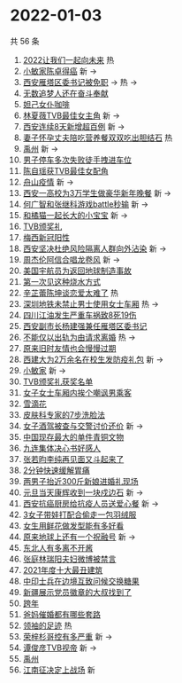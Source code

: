 # 2022-01-03

共 56 条

<!-- BEGIN -->
<!-- 最后更新时间 Mon Jan 03 2022 04:15:37 GMT+0800 (China Standard Time) -->

1. [2022让我们一起向未来](https://s.weibo.com//weibo?q=%232022%E8%AE%A9%E6%88%91%E4%BB%AC%E4%B8%80%E8%B5%B7%E5%90%91%E6%9C%AA%E6%9D%A5%23&Refer=new_time)
   热
1. [小敏家陈卓得癌](https://s.weibo.com//weibo?q=%23%E5%B0%8F%E6%95%8F%E5%AE%B6%E9%99%88%E5%8D%93%E5%BE%97%E7%99%8C%23&Refer=top)
   新 ->
1. [西安雁塔区委书记被免职](https://s.weibo.com//weibo?q=%23%E8%A5%BF%E5%AE%89%E9%9B%81%E5%A1%94%E5%8C%BA%E5%A7%94%E4%B9%A6%E8%AE%B0%E8%A2%AB%E5%85%8D%E8%81%8C%23&Refer=top)
   -> 热 ->
1. [无数追梦人还在奋斗奉献](https://s.weibo.com//weibo?q=%23%E6%97%A0%E6%95%B0%E8%BF%BD%E6%A2%A6%E4%BA%BA%E8%BF%98%E5%9C%A8%E5%A5%8B%E6%96%97%E5%A5%89%E7%8C%AE%23&Refer=top)
1. [妲己女仆咖啡](https://s.weibo.com//weibo?q=%23%E5%A6%B2%E5%B7%B1%E5%A5%B3%E4%BB%86%E5%92%96%E5%95%A1%23&Refer=top)
1. [林夏薇TVB最佳女主角](https://s.weibo.com//weibo?q=%23%E6%9E%97%E5%A4%8F%E8%96%87TVB%E6%9C%80%E4%BD%B3%E5%A5%B3%E4%B8%BB%E8%A7%92%23&Refer=top)
   新 ->
1. [西安连续8天新增超百例](https://s.weibo.com//weibo?q=%23%E8%A5%BF%E5%AE%89%E8%BF%9E%E7%BB%AD8%E5%A4%A9%E6%96%B0%E5%A2%9E%E8%B6%85%E7%99%BE%E4%BE%8B%23&Refer=top)
   新 ->
1. [妻子怀孕丈夫陪吃营养餐双双吃出胆结石](https://s.weibo.com//weibo?q=%23%E5%A6%BB%E5%AD%90%E6%80%80%E5%AD%95%E4%B8%88%E5%A4%AB%E9%99%AA%E5%90%83%E8%90%A5%E5%85%BB%E9%A4%90%E5%8F%8C%E5%8F%8C%E5%90%83%E5%87%BA%E8%83%86%E7%BB%93%E7%9F%B3%23&Refer=top)
   热
1. [禹州](https://s.weibo.com//weibo?q=%E7%A6%B9%E5%B7%9E&Refer=top) 新 ->
1. [男子停车多次失败徒手拽进车位](https://s.weibo.com//weibo?q=%23%E7%94%B7%E5%AD%90%E5%81%9C%E8%BD%A6%E5%A4%9A%E6%AC%A1%E5%A4%B1%E8%B4%A5%E5%BE%92%E6%89%8B%E6%8B%BD%E8%BF%9B%E8%BD%A6%E4%BD%8D%23&Refer=top)
1. [陈自瑶获TVB最佳女配角](https://s.weibo.com//weibo?q=%E9%99%88%E8%87%AA%E7%91%B6%E8%8E%B7TVB%E6%9C%80%E4%BD%B3%E5%A5%B3%E9%85%8D%E8%A7%92&Refer=top)
1. [舟山疫情](https://s.weibo.com//weibo?q=%E8%88%9F%E5%B1%B1%E7%96%AB%E6%83%85&Refer=top)
   新 ->
1. [西安一高校为3万学生做豪华新年晚餐](https://s.weibo.com//weibo?q=%23%E8%A5%BF%E5%AE%89%E4%B8%80%E9%AB%98%E6%A0%A1%E4%B8%BA3%E4%B8%87%E5%AD%A6%E7%94%9F%E5%81%9A%E8%B1%AA%E5%8D%8E%E6%96%B0%E5%B9%B4%E6%99%9A%E9%A4%90%23&Refer=top)
   新 ->
1. [何广智和张继科游戏battle秒输](https://s.weibo.com//weibo?q=%E4%BD%95%E5%B9%BF%E6%99%BA%E5%92%8C%E5%BC%A0%E7%BB%A7%E7%A7%91%E6%B8%B8%E6%88%8Fbattle%E7%A7%92%E8%BE%93&Refer=top)
   新 ->
1. [和橘猫一起长大的小宝宝](https://s.weibo.com//weibo?q=%E5%92%8C%E6%A9%98%E7%8C%AB%E4%B8%80%E8%B5%B7%E9%95%BF%E5%A4%A7%E7%9A%84%E5%B0%8F%E5%AE%9D%E5%AE%9D&Refer=top)
   新 ->
1. [TVB颁奖礼](https://s.weibo.com//weibo?q=TVB%E9%A2%81%E5%A5%96%E7%A4%BC&Refer=top)
1. [梅西新冠阳性](https://s.weibo.com//weibo?q=%23%E6%A2%85%E8%A5%BF%E6%96%B0%E5%86%A0%E9%98%B3%E6%80%A7%23&Refer=top)
1. [西安坚决杜绝风险隔离人群向外沾染](https://s.weibo.com//weibo?q=%23%E8%A5%BF%E5%AE%89%E5%9D%9A%E5%86%B3%E6%9D%9C%E7%BB%9D%E9%A3%8E%E9%99%A9%E9%9A%94%E7%A6%BB%E4%BA%BA%E7%BE%A4%E5%90%91%E5%A4%96%E6%B2%BE%E6%9F%93%23&Refer=top)
   新 ->
1. [周杰伦阿信合唱龙卷风](https://s.weibo.com//weibo?q=%23%E5%91%A8%E6%9D%B0%E4%BC%A6%E9%98%BF%E4%BF%A1%E5%90%88%E5%94%B1%E9%BE%99%E5%8D%B7%E9%A3%8E%23&Refer=top)
   新 ->
1. [美国宇航员为返回地球制造事故](https://s.weibo.com//weibo?q=%23%E7%BE%8E%E5%9B%BD%E5%AE%87%E8%88%AA%E5%91%98%E4%B8%BA%E8%BF%94%E5%9B%9E%E5%9C%B0%E7%90%83%E5%88%B6%E9%80%A0%E4%BA%8B%E6%95%85%23&Refer=top)
1. [第一次见这种烧水方式](https://s.weibo.com//weibo?q=%23%E7%AC%AC%E4%B8%80%E6%AC%A1%E8%A7%81%E8%BF%99%E7%A7%8D%E7%83%A7%E6%B0%B4%E6%96%B9%E5%BC%8F%23&Refer=top)
1. [辛芷蕾陈坤谈恋爱太难了](https://s.weibo.com//weibo?q=%23%E8%BE%9B%E8%8A%B7%E8%95%BE%E9%99%88%E5%9D%A4%E8%B0%88%E6%81%8B%E7%88%B1%E5%A4%AA%E9%9A%BE%E4%BA%86%23&Refer=top)
   热
1. [深圳地铁未禁止男士使用女士车厢](https://s.weibo.com//weibo?q=%23%E6%B7%B1%E5%9C%B3%E5%9C%B0%E9%93%81%E6%9C%AA%E7%A6%81%E6%AD%A2%E7%94%B7%E5%A3%AB%E4%BD%BF%E7%94%A8%E5%A5%B3%E5%A3%AB%E8%BD%A6%E5%8E%A2%23&Refer=top)
   热 ->
1. [四川江油发生严重车祸致8死19伤](https://s.weibo.com//weibo?q=%23%E5%9B%9B%E5%B7%9D%E6%B1%9F%E6%B2%B9%E5%8F%91%E7%94%9F%E4%B8%A5%E9%87%8D%E8%BD%A6%E7%A5%B8%E8%87%B48%E6%AD%BB19%E4%BC%A4%23&Refer=top)
1. [西安副市长杨建强兼任雁塔区委书记](https://s.weibo.com//weibo?q=%23%E8%A5%BF%E5%AE%89%E5%89%AF%E5%B8%82%E9%95%BF%E6%9D%A8%E5%BB%BA%E5%BC%BA%E5%85%BC%E4%BB%BB%E9%9B%81%E5%A1%94%E5%8C%BA%E5%A7%94%E4%B9%A6%E8%AE%B0%23&Refer=top)
1. [不能仅以出轨为由请求离婚](https://s.weibo.com//weibo?q=%23%E4%B8%8D%E8%83%BD%E4%BB%85%E4%BB%A5%E5%87%BA%E8%BD%A8%E4%B8%BA%E7%94%B1%E8%AF%B7%E6%B1%82%E7%A6%BB%E5%A9%9A%23&Refer=top)
   热 ->
1. [原来旧时友情也会慢慢过期](https://s.weibo.com//weibo?q=%23%E5%8E%9F%E6%9D%A5%E6%97%A7%E6%97%B6%E5%8F%8B%E6%83%85%E4%B9%9F%E4%BC%9A%E6%85%A2%E6%85%A2%E8%BF%87%E6%9C%9F%23&Refer=top)
1. [西建大为2万余名在校生发防疫礼包](https://s.weibo.com//weibo?q=%23%E8%A5%BF%E5%BB%BA%E5%A4%A7%E4%B8%BA2%E4%B8%87%E4%BD%99%E5%90%8D%E5%9C%A8%E6%A0%A1%E7%94%9F%E5%8F%91%E9%98%B2%E7%96%AB%E7%A4%BC%E5%8C%85%23&Refer=top)
   新 ->
1. [小敏家](https://s.weibo.com//weibo?q=%E5%B0%8F%E6%95%8F%E5%AE%B6&Refer=top) 新
   ->
1. [TVB颁奖礼获奖名单](https://s.weibo.com//weibo?q=%23TVB%E9%A2%81%E5%A5%96%E7%A4%BC%E8%8E%B7%E5%A5%96%E5%90%8D%E5%8D%95%23&Refer=top)
1. [女子女士车厢内挨个嘲讽男乘客](https://s.weibo.com//weibo?q=%23%E5%A5%B3%E5%AD%90%E5%A5%B3%E5%A3%AB%E8%BD%A6%E5%8E%A2%E5%86%85%E6%8C%A8%E4%B8%AA%E5%98%B2%E8%AE%BD%E7%94%B7%E4%B9%98%E5%AE%A2%23&Refer=top)
1. [雪滴花](https://s.weibo.com//weibo?q=%E9%9B%AA%E6%BB%B4%E8%8A%B1&Refer=top)
1. [皮肤科专家的7步洗脸法](https://s.weibo.com//weibo?q=%23%E7%9A%AE%E8%82%A4%E7%A7%91%E4%B8%93%E5%AE%B6%E7%9A%847%E6%AD%A5%E6%B4%97%E8%84%B8%E6%B3%95%23&Refer=top)
1. [女子酒驾被查与交警讨价还价](https://s.weibo.com//weibo?q=%23%E5%A5%B3%E5%AD%90%E9%85%92%E9%A9%BE%E8%A2%AB%E6%9F%A5%E4%B8%8E%E4%BA%A4%E8%AD%A6%E8%AE%A8%E4%BB%B7%E8%BF%98%E4%BB%B7%23&Refer=top)
   新 ->
1. [中国现存最大的单件青铜文物](https://s.weibo.com//weibo?q=%23%E4%B8%AD%E5%9B%BD%E7%8E%B0%E5%AD%98%E6%9C%80%E5%A4%A7%E7%9A%84%E5%8D%95%E4%BB%B6%E9%9D%92%E9%93%9C%E6%96%87%E7%89%A9%23&Refer=top)
1. [九连集体决心书好感人](https://s.weibo.com//weibo?q=%23%E4%B9%9D%E8%BF%9E%E9%9B%86%E4%BD%93%E5%86%B3%E5%BF%83%E4%B9%A6%E5%A5%BD%E6%84%9F%E4%BA%BA%23&Refer=top)
1. [张若昀李纯再见面又斗起来了](https://s.weibo.com//weibo?q=%23%E5%BC%A0%E8%8B%A5%E6%98%80%E6%9D%8E%E7%BA%AF%E5%86%8D%E8%A7%81%E9%9D%A2%E5%8F%88%E6%96%97%E8%B5%B7%E6%9D%A5%E4%BA%86%23&Refer=top)
1. [2分钟快速缓解胃痛](https://s.weibo.com//weibo?q=%232%E5%88%86%E9%92%9F%E5%BF%AB%E9%80%9F%E7%BC%93%E8%A7%A3%E8%83%83%E7%97%9B%23&Refer=top)
1. [两男子抬近300斤新娘进婚礼现场](https://s.weibo.com//weibo?q=%23%E4%B8%A4%E7%94%B7%E5%AD%90%E6%8A%AC%E8%BF%91300%E6%96%A4%E6%96%B0%E5%A8%98%E8%BF%9B%E5%A9%9A%E7%A4%BC%E7%8E%B0%E5%9C%BA%23&Refer=top)
1. [元旦当天康辉收到一块戍边石](https://s.weibo.com//weibo?q=%23%E5%85%83%E6%97%A6%E5%BD%93%E5%A4%A9%E5%BA%B7%E8%BE%89%E6%94%B6%E5%88%B0%E4%B8%80%E5%9D%97%E6%88%8D%E8%BE%B9%E7%9F%B3%23&Refer=top)
   新 ->
1. [西安抗癌厨房给抗疫人员送爱心餐](https://s.weibo.com//weibo?q=%23%E8%A5%BF%E5%AE%89%E6%8A%97%E7%99%8C%E5%8E%A8%E6%88%BF%E7%BB%99%E6%8A%97%E7%96%AB%E4%BA%BA%E5%91%98%E9%80%81%E7%88%B1%E5%BF%83%E9%A4%90%23&Refer=top)
   新 ->
1. [3女子带娃打配合偷走一包羽绒服](https://s.weibo.com//weibo?q=%233%E5%A5%B3%E5%AD%90%E5%B8%A6%E5%A8%83%E6%89%93%E9%85%8D%E5%90%88%E5%81%B7%E8%B5%B0%E4%B8%80%E5%8C%85%E7%BE%BD%E7%BB%92%E6%9C%8D%23&Refer=top)
1. [女生用鲜花做发型能有多好看](https://s.weibo.com//weibo?q=%23%E5%A5%B3%E7%94%9F%E7%94%A8%E9%B2%9C%E8%8A%B1%E5%81%9A%E5%8F%91%E5%9E%8B%E8%83%BD%E6%9C%89%E5%A4%9A%E5%A5%BD%E7%9C%8B%23&Refer=top)
1. [原来地球上还有一个祝融号](https://s.weibo.com//weibo?q=%23%E5%8E%9F%E6%9D%A5%E5%9C%B0%E7%90%83%E4%B8%8A%E8%BF%98%E6%9C%89%E4%B8%80%E4%B8%AA%E7%A5%9D%E8%9E%8D%E5%8F%B7%23&Refer=top)
   新 ->
1. [东北人有多离不开酱](https://s.weibo.com//weibo?q=%23%E4%B8%9C%E5%8C%97%E4%BA%BA%E6%9C%89%E5%A4%9A%E7%A6%BB%E4%B8%8D%E5%BC%80%E9%85%B1%23&Refer=top)
1. [张庭林瑞阳夫妇微博被禁言](https://s.weibo.com//weibo?q=%23%E5%BC%A0%E5%BA%AD%E6%9E%97%E7%91%9E%E9%98%B3%E5%A4%AB%E5%A6%87%E5%BE%AE%E5%8D%9A%E8%A2%AB%E7%A6%81%E8%A8%80%23&Refer=top)
1. [2021年度十大最丑建筑](https://s.weibo.com//weibo?q=%232021%E5%B9%B4%E5%BA%A6%E5%8D%81%E5%A4%A7%E6%9C%80%E4%B8%91%E5%BB%BA%E7%AD%91%23&Refer=top)
1. [中印士兵在边境互致问候交换糖果](https://s.weibo.com//weibo?q=%23%E4%B8%AD%E5%8D%B0%E5%A3%AB%E5%85%B5%E5%9C%A8%E8%BE%B9%E5%A2%83%E4%BA%92%E8%87%B4%E9%97%AE%E5%80%99%E4%BA%A4%E6%8D%A2%E7%B3%96%E6%9E%9C%23&Refer=top)
1. [新疆展示党员徽章的大叔找到了](https://s.weibo.com//weibo?q=%23%E6%96%B0%E7%96%86%E5%B1%95%E7%A4%BA%E5%85%9A%E5%91%98%E5%BE%BD%E7%AB%A0%E7%9A%84%E5%A4%A7%E5%8F%94%E6%89%BE%E5%88%B0%E4%BA%86%23&Refer=top)
1. [跨年](https://s.weibo.com//weibo?q=%E8%B7%A8%E5%B9%B4&Refer=top)
1. [爸妈催婚都有哪些套路](https://s.weibo.com//weibo?q=%23%E7%88%B8%E5%A6%88%E5%82%AC%E5%A9%9A%E9%83%BD%E6%9C%89%E5%93%AA%E4%BA%9B%E5%A5%97%E8%B7%AF%23&Refer=top)
1. [领袖的足迹](https://s.weibo.com//weibo?q=%23%E9%A2%86%E8%A2%96%E7%9A%84%E8%B6%B3%E8%BF%B9%23&Refer=new_time)
   热
1. [荣梓杉哥控有多严重](https://s.weibo.com//weibo?q=%23%E8%8D%A3%E6%A2%93%E6%9D%89%E5%93%A5%E6%8E%A7%E6%9C%89%E5%A4%9A%E4%B8%A5%E9%87%8D%23&Refer=top)
   新 ->
1. [谭俊彦TVB视帝](https://s.weibo.com//weibo?q=%23%E8%B0%AD%E4%BF%8A%E5%BD%A6TVB%E8%A7%86%E5%B8%9D%23&Refer=top)
   新 ->
1. [禹州](https://s.weibo.com//weibo?q=%23%E7%A6%B9%E5%B7%9E%23&Refer=top)
1. [江南征决定上战场](https://s.weibo.com//weibo?q=%23%E6%B1%9F%E5%8D%97%E5%BE%81%E5%86%B3%E5%AE%9A%E4%B8%8A%E6%88%98%E5%9C%BA%23&Refer=top)
   新

<!-- END -->
